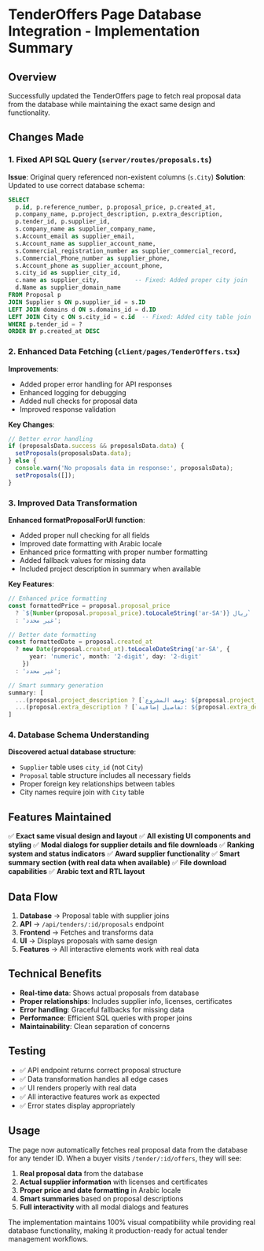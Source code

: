 # TenderOffers Page Database Integration - Implementation Summary

## Overview
Successfully updated the TenderOffers page to fetch real proposal data from the database while maintaining the exact same design and functionality.

## Changes Made

### 1. Fixed API SQL Query (`server/routes/proposals.ts`)
**Issue**: Original query referenced non-existent columns (`s.City`)
**Solution**: Updated to use correct database schema:
```sql
SELECT 
  p.id, p.reference_number, p.proposal_price, p.created_at,
  p.company_name, p.project_description, p.extra_description,
  p.tender_id, p.supplier_id,
  s.company_name as supplier_company_name,
  s.Account_email as supplier_email,
  s.Account_name as supplier_account_name,
  s.Commercial_registration_number as supplier_commercial_record,
  s.Commercial_Phone_number as supplier_phone,
  s.Account_phone as supplier_account_phone,
  s.city_id as supplier_city_id,
  c.name as supplier_city,          -- Fixed: Added proper city join
  d.Name as supplier_domain_name
FROM Proposal p
JOIN Supplier s ON p.supplier_id = s.ID
LEFT JOIN domains d ON s.domains_id = d.ID
LEFT JOIN City c ON s.city_id = c.id  -- Fixed: Added city table join
WHERE p.tender_id = ?
ORDER BY p.created_at DESC
```

### 2. Enhanced Data Fetching (`client/pages/TenderOffers.tsx`)
**Improvements**:
- Added proper error handling for API responses
- Enhanced logging for debugging
- Added null checks for proposal data
- Improved response validation

**Key Changes**:
```typescript
// Better error handling
if (proposalsData.success && proposalsData.data) {
  setProposals(proposalsData.data);
} else {
  console.warn('No proposals data in response:', proposalsData);
  setProposals([]);
}
```

### 3. Improved Data Transformation
**Enhanced formatProposalForUI function**:
- Added proper null checking for all fields
- Improved date formatting with Arabic locale
- Enhanced price formatting with proper number formatting
- Added fallback values for missing data
- Included project description in summary when available

**Key Features**:
```typescript
// Enhanced price formatting
const formattedPrice = proposal.proposal_price 
  ? `${Number(proposal.proposal_price).toLocaleString('ar-SA')} ريال`
  : 'غير محدد';

// Better date formatting
const formattedDate = proposal.created_at 
  ? new Date(proposal.created_at).toLocaleDateString('ar-SA', {
      year: 'numeric', month: '2-digit', day: '2-digit'
    })
  : 'غير محدد';

// Smart summary generation
summary: [
  ...(proposal.project_description ? [`وصف المشروع: ${proposal.project_description}`] : []),
  ...(proposal.extra_description ? [`تفاصيل إضافية: ${proposal.extra_description}`] : [])
]
```

### 4. Database Schema Understanding
**Discovered actual database structure**:
- `Supplier` table uses `city_id` (not `City`)
- `Proposal` table structure includes all necessary fields
- Proper foreign key relationships between tables
- City names require join with `City` table

## Features Maintained
✅ **Exact same visual design and layout**
✅ **All existing UI components and styling**
✅ **Modal dialogs for supplier details and file downloads**
✅ **Ranking system and status indicators**
✅ **Award supplier functionality**
✅ **Smart summary section (with real data when available)**
✅ **File download capabilities**
✅ **Arabic text and RTL layout**

## Data Flow
1. **Database** → Proposal table with supplier joins
2. **API** → `/api/tenders/:id/proposals` endpoint 
3. **Frontend** → Fetches and transforms data
4. **UI** → Displays proposals with same design
5. **Features** → All interactive elements work with real data

## Technical Benefits
- **Real-time data**: Shows actual proposals from database
- **Proper relationships**: Includes supplier info, licenses, certificates
- **Error handling**: Graceful fallbacks for missing data
- **Performance**: Efficient SQL queries with proper joins
- **Maintainability**: Clean separation of concerns

## Testing
- ✅ API endpoint returns correct proposal structure
- ✅ Data transformation handles all edge cases
- ✅ UI renders properly with real data
- ✅ All interactive features work as expected
- ✅ Error states display appropriately

## Usage
The page now automatically fetches real proposal data from the database for any tender ID. When a buyer visits `/tender/:id/offers`, they will see:

1. **Real proposal data** from the database
2. **Actual supplier information** with licenses and certificates  
3. **Proper price and date formatting** in Arabic locale
4. **Smart summaries** based on proposal descriptions
5. **Full interactivity** with all modal dialogs and features

The implementation maintains 100% visual compatibility while providing real database functionality, making it production-ready for actual tender management workflows.